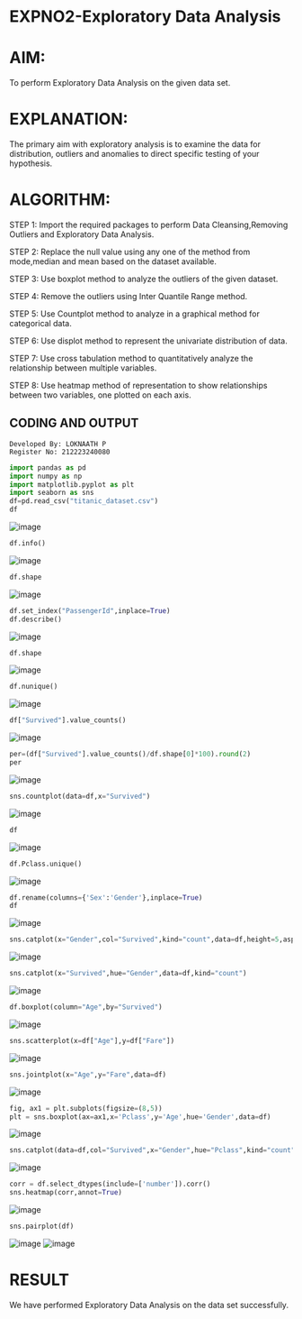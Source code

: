 # EXPNO2-Exploratory Data Analysis
# AIM:
To perform Exploratory Data Analysis on the given data set.
      
# EXPLANATION:
The primary aim with exploratory analysis is to examine the data for distribution, outliers and anomalies to direct specific testing of your hypothesis.

  
# ALGORITHM:
STEP 1: Import the required packages to perform Data Cleansing,Removing Outliers and Exploratory Data Analysis.

STEP 2: Replace the null value using any one of the method from mode,median and mean based on the dataset available.

STEP 3: Use boxplot method to analyze the outliers of the given dataset.

STEP 4: Remove the outliers using Inter Quantile Range method.

STEP 5: Use Countplot method to analyze in a graphical method for categorical data.

STEP 6: Use displot method to represent the univariate distribution of data.

STEP 7: Use cross tabulation method to quantitatively analyze the relationship between multiple variables.

STEP 8: Use heatmap method of representation to show relationships between two variables, one plotted on each axis.

## CODING AND OUTPUT
```
Developed By: LOKNAATH P
Register No: 212223240080
```
```python
import pandas as pd
import numpy as np
import matplotlib.pyplot as plt
import seaborn as sns
df=pd.read_csv("titanic_dataset.csv")
df
```
![image](https://github.com/user-attachments/assets/f9931b1d-d430-4358-b9cb-61173d4b22b2)

```python
df.info()
```
![image](https://github.com/user-attachments/assets/15da0e7d-59d7-4ec7-a50f-9fbd26e1702b)

```python
df.shape
```
![image](https://github.com/user-attachments/assets/e6bf28a4-436e-4d43-ba9c-8f9e449bb908)

```python
df.set_index("PassengerId",inplace=True)
df.describe()
```
![image](https://github.com/user-attachments/assets/4c55d5f1-6b39-421c-aec3-ca9f916fdc84)

```python
df.shape
```
![image](https://github.com/user-attachments/assets/00ab997e-0c91-4217-a472-6a9b4e3e1c0d)

```python
df.nunique()
```
![image](https://github.com/user-attachments/assets/276c4a5a-2c99-4ac7-a009-dd736ce89dc6)

```python
df["Survived"].value_counts()
```
![image](https://github.com/user-attachments/assets/9c550a37-2616-4a2e-b63c-69fb478d3e2d)

```python
per=(df["Survived"].value_counts()/df.shape[0]*100).round(2)
per
```
![image](https://github.com/user-attachments/assets/3bce9d20-c43b-4d6e-bedc-75382f206f8c)

```python
sns.countplot(data=df,x="Survived")
```
![image](https://github.com/user-attachments/assets/3854929e-7776-4a9b-83e6-53bbe83116eb)

```python
df
```
![image](https://github.com/user-attachments/assets/6249bf5c-aae2-4623-8af2-c139df1c2b8f)

```python
df.Pclass.unique()
```
![image](https://github.com/user-attachments/assets/9c0930c0-9901-409c-9763-d1354e8b98de)


```python
df.rename(columns={'Sex':'Gender'},inplace=True)
df
```
![image](https://github.com/user-attachments/assets/51fc7a32-d273-4d85-af44-ee8c75385688)

```python
sns.catplot(x="Gender",col="Survived",kind="count",data=df,height=5,aspect=.7)
```
![image](https://github.com/user-attachments/assets/25929578-2993-4930-a3e1-2201c7ad6094)

```python
sns.catplot(x="Survived",hue="Gender",data=df,kind="count")
```
![image](https://github.com/user-attachments/assets/33e1989f-a42b-45b5-b6ec-820f48eb8739)

```python
df.boxplot(column="Age",by="Survived")
```
![image](https://github.com/user-attachments/assets/dd050b40-3842-4e12-90b8-4977731633e1)

```python
sns.scatterplot(x=df["Age"],y=df["Fare"])
```
![image](https://github.com/user-attachments/assets/2c742afc-c43e-4f92-9a69-4a77a7770f9c)

```python
sns.jointplot(x="Age",y="Fare",data=df)
```
![image](https://github.com/user-attachments/assets/e447de54-7b40-4bab-a647-c3dac30bf510)

```python
fig, ax1 = plt.subplots(figsize=(8,5))
plt = sns.boxplot(ax=ax1,x='Pclass',y='Age',hue='Gender',data=df)
```
![image](https://github.com/user-attachments/assets/bf2dc696-e091-4c99-9d95-b9d5941f7ef7)

```python
sns.catplot(data=df,col="Survived",x="Gender",hue="Pclass",kind="count")
```
![image](https://github.com/user-attachments/assets/7fdbf60e-3fea-4ee9-baca-dc490731141d)

```python
corr = df.select_dtypes(include=['number']).corr()
sns.heatmap(corr,annot=True)
```
![image](https://github.com/user-attachments/assets/03bd05fc-dc49-45c3-997b-e93ed6266561)

```python
sns.pairplot(df)
```
![image](https://github.com/user-attachments/assets/519e0372-d722-46b5-b2e5-3432090015ee)
![image](https://github.com/user-attachments/assets/d9632232-044e-45b6-967d-d56e84c68f44)




# RESULT
We have performed Exploratory Data Analysis on the data set successfully.
